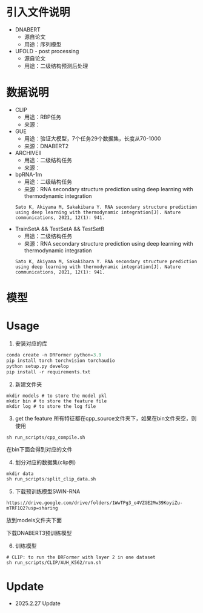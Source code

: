 # 引入文件说明
+ DNABERT
    + 源自论文
    + 用途：序列模型
+ UFOLD - post processing 
    + 源自论文
    + 用途：二级结构预测后处理

# 数据说明
+ CLIP
    + 用途：RBP任务
    + 来源：
+ GUE
    + 用途：验证大模型，7个任务29个数据集，长度从70-1000
    + 来源：DNABERT2
+ ARCHIVEII
    + 用途：二级结构任务
    + 来源：
+ bpRNA-1m
    + 用途：二级结构任务
    + 来源：RNA secondary structure prediction using deep learning with thermodynamic integration
    ```
    Sato K, Akiyama M, Sakakibara Y. RNA secondary structure prediction using deep learning with thermodynamic integration[J]. Nature communications, 2021, 12(1): 941.
    ```
+ TrainSetA && TestSetA && TestSetB
    + 用途：二级结构任务
    + 来源：RNA secondary structure prediction using deep learning with thermodynamic integration
    ```
    Sato K, Akiyama M, Sakakibara Y. RNA secondary structure prediction using deep learning with thermodynamic integration[J]. Nature communications, 2021, 12(1): 941.
    ```

# 模型


# Usage
1. 安装对应的库
```python
conda create -n DRFormer python=3.9
pip install torch torchvision torchaudio
python setup.py develop
pip install -r requirements.txt
```

2. 新建文件夹
```
mkdir models # to store the model pkl
mkdir bin # to store the feature file
mkdir log # to store the log file
```
3. get the feature
所有特征都在cpp_source文件夹下，如果在bin文件夹空，则使用
```shell
sh run_scripts/cpp_compile.sh
```
在bin下面会得到对应的文件

4. 划分对应的数据集(clip例)
```python
mkdir data
sh run_scripts/split_clip_data.sh
```


5. 下载预训练模型SWIN-RNA
```
https://drive.google.com/drive/folders/1WwTPg3_o4VZGE2Mw39KoyiZu-mTRF1Q2?usp=sharing
```

放到models文件夹下面

下载DNABERT3预训练模型

6. 训练模型

```
# CLIP: to run the DRFormer with layer 2 in one dataset
sh run_scripts/CLIP/AUH_K562/run.sh 
```

# Update

+ 2025.2.27 Update

